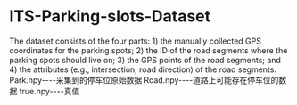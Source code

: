 # ITS-Parking-slots-Dataset
The dataset consists of the four parts: 1) the manually collected GPS coordinates for the parking spots; 2) the ID of the road segments where the parking spots should live on; 3) the GPS points of the road segments; and 4) the attributes (e.g., intersection, road direction) of the road segments.
Park.npy----采集到的停车位原始数据
Road.npy----道路上可能存在停车位的数据
true.npy----真值
